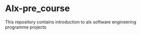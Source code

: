 # Alx-pre_course
This repository contains introduction to alx software engineering programme projects
